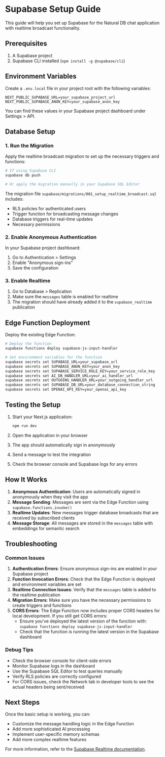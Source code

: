 # Supabase Setup Guide

This guide will help you set up Supabase for the Natural DB chat application with realtime broadcast functionality.

## Prerequisites

1. A Supabase project
2. Supabase CLI installed (`npm install -g @supabase/cli`)

## Environment Variables

Create a `.env.local` file in your project root with the following variables:

```env
NEXT_PUBLIC_SUPABASE_URL=your_supabase_project_url
NEXT_PUBLIC_SUPABASE_ANON_KEY=your_supabase_anon_key
```

You can find these values in your Supabase project dashboard under Settings > API.

## Database Setup

### 1. Run the Migration

Apply the realtime broadcast migration to set up the necessary triggers and functions:

```bash
# If using Supabase CLI
supabase db push

# Or apply the migration manually in your Supabase SQL Editor
```

The migration file `supabase/migrations/001_setup_realtime_broadcast.sql` includes:

- RLS policies for authenticated users
- Trigger function for broadcasting message changes
- Database triggers for real-time updates
- Necessary permissions

### 2. Enable Anonymous Authentication

In your Supabase project dashboard:

1. Go to Authentication > Settings
2. Enable "Anonymous sign-ins"
3. Save the configuration

### 3. Enable Realtime

1. Go to Database > Replication
2. Make sure the `messages` table is enabled for realtime
3. The migration should have already added it to the `supabase_realtime` publication

## Edge Function Deployment

Deploy the existing Edge Function:

```bash
# Deploy the function
supabase functions deploy supabase-js-input-handler

# Set environment variables for the function
supabase secrets set SUPABASE_URL=your_supabase_url
supabase secrets set SUPABASE_ANON_KEY=your_anon_key
supabase secrets set SUPABASE_SERVICE_ROLE_KEY=your_service_role_key
supabase secrets set AI_DB_HANDLER_URL=your_ai_handler_url
supabase secrets set OUTGOING_HANDLER_URL=your_outgoing_handler_url
supabase secrets set SUPABASE_DB_URL=your_database_connection_string
supabase secrets set OPENAI_API_KEY=your_openai_api_key
```

## Testing the Setup

1. Start your Next.js application:

   ```bash
   npm run dev
   ```

2. Open the application in your browser
3. The app should automatically sign in anonymously
4. Send a message to test the integration
5. Check the browser console and Supabase logs for any errors

## How It Works

1. **Anonymous Authentication**: Users are automatically signed in anonymously when they visit the app
2. **Message Sending**: Messages are sent via the Edge Function using `supabase.functions.invoke()`
3. **Realtime Updates**: New messages trigger database broadcasts that are received by subscribed clients
4. **Message Storage**: All messages are stored in the `messages` table with embeddings for semantic search

## Troubleshooting

### Common Issues

1. **Authentication Errors**: Ensure anonymous sign-ins are enabled in your Supabase project
2. **Function Invocation Errors**: Check that the Edge Function is deployed and environment variables are set
3. **Realtime Connection Issues**: Verify that the `messages` table is added to the realtime publication
4. **Migration Errors**: Make sure you have the necessary permissions to create triggers and functions
5. **CORS Errors**: The Edge Function now includes proper CORS headers for local development. If you still get CORS errors:
   - Ensure you've deployed the latest version of the function with: `supabase functions deploy supabase-js-input-handler`
   - Check that the function is running the latest version in the Supabase dashboard

### Debug Tips

- Check the browser console for client-side errors
- Monitor Supabase logs in the dashboard
- Use the Supabase SQL Editor to test queries manually
- Verify RLS policies are correctly configured
- For CORS issues, check the Network tab in developer tools to see the actual headers being sent/received

## Next Steps

Once the basic setup is working, you can:

- Customize the message handling logic in the Edge Function
- Add more sophisticated AI processing
- Implement user-specific memory schemas
- Add more complex realtime features

For more information, refer to the [Supabase Realtime documentation](https://supabase.com/docs/guides/realtime).
